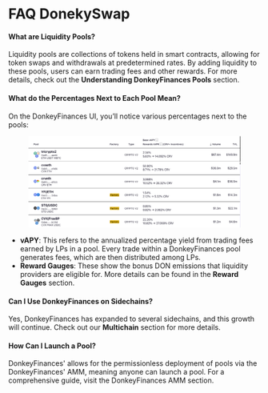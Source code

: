 # FAQ DonekySwap

#### What are Liquidity Pools?

Liquidity pools are collections of tokens held in smart contracts, allowing for token swaps and withdrawals at predetermined rates. By adding liquidity to these pools, users can earn trading fees and other rewards. For more details, check out the **Understanding DonkeyFinances Pools** section.

#### What do the Percentages Next to Each Pool Mean?

On the DonkeyFinances UI, you’ll notice various percentages next to the pools:

<figure><img src="../../.gitbook/assets/image (1).png" alt=""><figcaption></figcaption></figure>

* **vAPY**: This refers to the annualized percentage yield from trading fees earned by LPs in a pool. Every trade within a DonkeyFinances pool generates fees, which are then distributed among LPs.
* **Reward Gauges**: These show the bonus DON emissions that liquidity providers are eligible for. More details can be found in the **Reward Gauges** section.



#### Can I Use DonkeyFinances on Sidechains?

Yes, DonkeyFinances has expanded to several sidechains, and this growth will continue. Check out our **Multichain** section for more details.

#### How Can I Launch a Pool?

DonkeyFinances' allows for the permissionless deployment of pools via the DonkeyFinances' AMM, meaning anyone can launch a pool. For a comprehensive guide, visit the DonkeyFinances AMM section.

####
